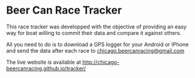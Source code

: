 # Beer Can Race Tracker
This race tracker was developped with the objective of providing an easy way for boat willing to commit their data and compare it against others.

All you need to do is to download a GPS logger for your Android or IPhone and send the data after each race to chicago.beercanracing@gmail.com

The live website is available at http://chicago-beercanracing.github.io/tracker/
